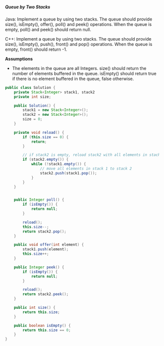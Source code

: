 ##### Queue by Two Stacks
Java: Implement a queue by using two stacks. The queue should provide size(), isEmpty(), offer(), poll() and peek() operations. When the queue is empty, poll() and peek() should return null.

C++: Implement a queue by using two stacks. The queue should provide size(), isEmpty(), push(), front() and pop() operations. When the queue is empty, front() should return -1.

**Assumptions**
* The elements in the queue are all Integers.
size() should return the number of elements buffered in the queue.
isEmpty() should return true if there is no element buffered in the queue, false otherwise.

```java
public class Solution {
    private Stack<Integer> stack1, stack2
    private int size;

    public Solution() {
        stack1 = new Stack<Integer>();
        stack2 = new Stack<Integer>();
        size = 0;
    }

    private void reload() {
        if (this.size == 0) {
            return;
        }

        // if stack2 is empty, reload stack2 with all elements in stack1
        if (stack2.empty()) {
            while (!stack1.empty()) {
                // move all elements in stack 1 to stack 2
                stack2.push(stack1.pop());
            }
        }
    }


    public Integer poll() {
        if (isEmpty()) {
            return null;
        }

        reload();
        this.size--;
        return stack2.pop();
    }

    public void offer(int element) {
        stack1.push(element);
        this.size++;
    }

    public Integer peek() {
        if (isEmpty()) {
            return null;
        }

        reload();
        return stack2.peek();
    }

    public int size() {
        return this.size;
    }

    public boolean isEmpty() {
        return this.size == 0;
    }
}
```